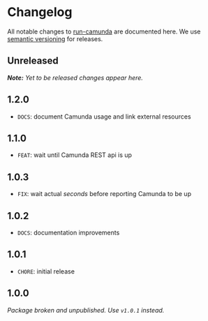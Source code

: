 # Changelog

All notable changes to [run-camunda](https://github.com/nikku/run-camunda) are documented here. We use [semantic versioning](http://semver.org/) for releases.

## Unreleased

___Note:__ Yet to be released changes appear here._

## 1.2.0

* `DOCS`: document Camunda usage and link external resources

## 1.1.0

* `FEAT`: wait until Camunda REST api is up

## 1.0.3

* `FIX`: wait actual _seconds_ before reporting Camunda to be up

## 1.0.2

* `DOCS`: documentation improvements

## 1.0.1

* `CHORE`: initial release

## 1.0.0

_Package broken and unpublished. Use `v1.0.1` instead._